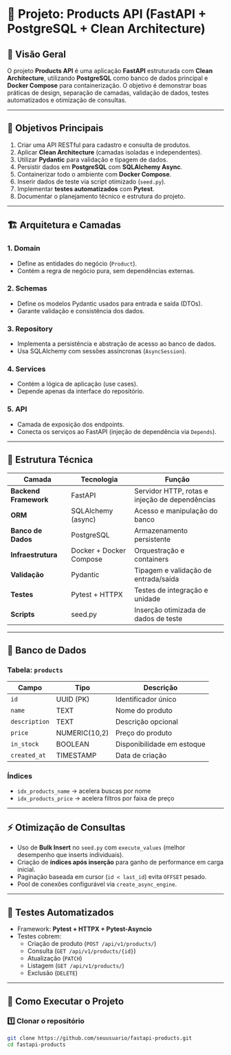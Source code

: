 # 🧩 Projeto: Products API (FastAPI + PostgreSQL + Clean Architecture)

## 🧭 Visão Geral

O projeto **Products API** é uma aplicação **FastAPI** estruturada com **Clean Architecture**, utilizando **PostgreSQL** como banco de dados principal e **Docker Compose** para containerização.
O objetivo é demonstrar boas práticas de design, separação de camadas, validação de dados, testes automatizados e otimização de consultas.

---

## 🎯 Objetivos Principais

1. Criar uma API RESTful para cadastro e consulta de produtos.
2. Aplicar **Clean Architecture** (camadas isoladas e independentes).
3. Utilizar **Pydantic** para validação e tipagem de dados.
4. Persistir dados em **PostgreSQL** com **SQLAlchemy Async**.
5. Containerizar todo o ambiente com **Docker Compose**.
6. Inserir dados de teste via script otimizado (`seed.py`).
7. Implementar **testes automatizados** com **Pytest**.
8. Documentar o planejamento técnico e estrutura do projeto.

---

## 🏗️ Arquitetura e Camadas

### **1. Domain**

- Define as entidades do negócio (`Product`).
- Contém a regra de negócio pura, sem dependências externas.

### **2. Schemas**

- Define os modelos Pydantic usados para entrada e saída (DTOs).
- Garante validação e consistência dos dados.

### **3. Repository**

- Implementa a persistência e abstração de acesso ao banco de dados.
- Usa SQLAlchemy com sessões assíncronas (`AsyncSession`).

### **4. Services**

- Contém a lógica de aplicação (use cases).
- Depende apenas da interface do repositório.

### **5. API**

- Camada de exposição dos endpoints.
- Conecta os serviços ao FastAPI (injeção de dependência via `Depends`).

---

## 🧱 Estrutura Técnica

| Camada                      | Tecnologia              | Função                                          |
| --------------------------- | ----------------------- | ------------------------------------------------- |
| **Backend Framework** | FastAPI                 | Servidor HTTP, rotas e injeção de dependências |
| **ORM**               | SQLAlchemy (async)      | Acesso e manipulação do banco                   |
| **Banco de Dados**    | PostgreSQL              | Armazenamento persistente                         |
| **Infraestrutura**    | Docker + Docker Compose | Orquestração e containers                       |
| **Validação**       | Pydantic                | Tipagem e validação de entrada/saída           |
| **Testes**            | Pytest + HTTPX          | Testes de integração e unidade                  |
| **Scripts**           | seed.py                 | Inserção otimizada de dados de teste            |

---

## 🧩 Banco de Dados

### Tabela: `products`

| Campo           | Tipo          | Descrição                |
| --------------- | ------------- | -------------------------- |
| `id`          | UUID (PK)     | Identificador único       |
| `name`        | TEXT          | Nome do produto            |
| `description` | TEXT          | Descrição opcional       |
| `price`       | NUMERIC(10,2) | Preço do produto          |
| `in_stock`    | BOOLEAN       | Disponibilidade em estoque |
| `created_at`  | TIMESTAMP     | Data de criação          |

### Índices

- `idx_products_name` → acelera buscas por nome
- `idx_products_price` → acelera filtros por faixa de preço

---

## ⚡ Otimização de Consultas

- Uso de **Bulk Insert** no `seed.py` com `execute_values` (melhor desempenho que inserts individuais).
- Criação de **índices após inserção** para ganho de performance em carga inicial.
- Paginação baseada em cursor (`id < last_id`) evita `OFFSET` pesado.
- Pool de conexões configurável via `create_async_engine`.

---

## 🧪 Testes Automatizados

- Framework: **Pytest + HTTPX + Pytest-Asyncio**
- Testes cobrem:
  - Criação de produto (`POST /api/v1/products/`)
  - Consulta (`GET /api/v1/products/{id}`)
  - Atualização (`PATCH`)
  - Listagem (`GET /api/v1/products/`)
  - Exclusão (`DELETE`)

---

## 🚀 Como Executar o Projeto

### 1️⃣ Clonar o repositório

```bash
git clone https://github.com/seuusuario/fastapi-products.git
cd fastapi-products
```
